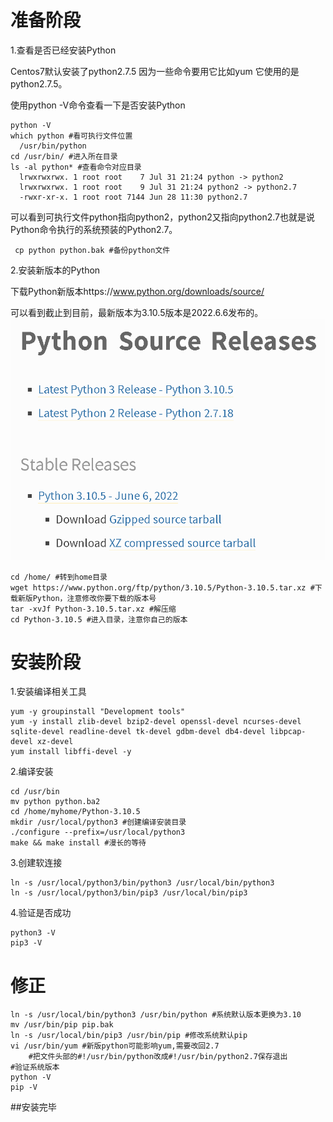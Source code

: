 # 准备阶段

1.查看是否已经安装Python

Centos7默认安装了python2.7.5 因为一些命令要用它比如yum 它使用的是python2.7.5。

使用python -V命令查看一下是否安装Python

    python -V
    which python #看可执行文件位置
      /usr/bin/python
    cd /usr/bin/ #进入所在目录
    ls -al python* #查看命令对应目录
      lrwxrwxrwx. 1 root root    7 Jul 31 21:24 python -> python2
      lrwxrwxrwx. 1 root root    9 Jul 31 21:24 python2 -> python2.7
      -rwxr-xr-x. 1 root root 7144 Jun 28 11:30 python2.7
   可以看到可执行文件python指向python2，python2又指向python2.7也就是说Python命令执行的系统预装的Python2.7。

     cp python python.bak #备份python文件
2.安装新版本的Python

下载Python新版本https://www.python.org/downloads/source/

可以看到截止到目前，最新版本为3.10.5版本是2022.6.6发布的。
 ![](/images/947.png) 
 
    cd /home/ #转到home目录
    wget https://www.python.org/ftp/python/3.10.5/Python-3.10.5.tar.xz #下载新版Python，注意修改你要下载的版本号
    tar -xvJf Python-3.10.5.tar.xz #解压缩
    cd Python-3.10.5 #进入目录，注意你自己的版本
 # 安装阶段
1.安装编译相关工具
    
    yum -y groupinstall "Development tools"
    yum -y install zlib-devel bzip2-devel openssl-devel ncurses-devel sqlite-devel readline-devel tk-devel gdbm-devel db4-devel libpcap-devel xz-devel
    yum install libffi-devel -y
2.编译安装

    cd /usr/bin
    mv python python.ba2
    cd /home/myhome/Python-3.10.5
    mkdir /usr/local/python3 #创建编译安装目录
    ./configure --prefix=/usr/local/python3
    make && make install #漫长的等待
 3.创建软连接

    ln -s /usr/local/python3/bin/python3 /usr/local/bin/python3
    ln -s /usr/local/python3/bin/pip3 /usr/local/bin/pip3

4.验证是否成功

    python3 -V
    pip3 -V
    
# 修正
    ln -s /usr/local/bin/python3 /usr/bin/python #系统默认版本更换为3.10
    mv /usr/bin/pip pip.bak
    ln -s /usr/local/bin/pip3 /usr/bin/pip #修改系统默认pip
    vi /usr/bin/yum #新版python可能影响yum,需要改回2.7
        #把文件头部的#!/usr/bin/python改成#!/usr/bin/python2.7保存退出
    #验证系统版本
    python -V
    pip -V
    
  ##安装完毕
    
